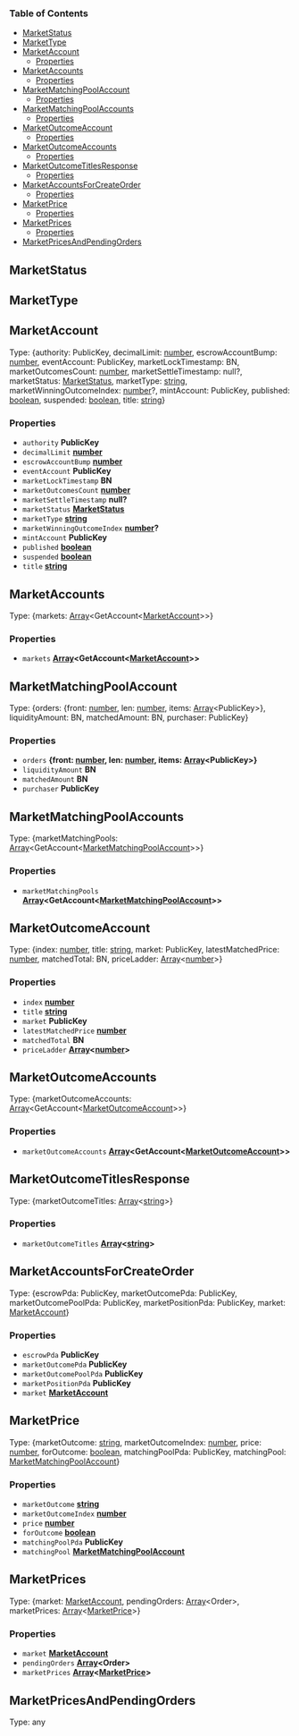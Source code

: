 <!-- Generated by documentation.js. Update this documentation by updating the source code. -->

### Table of Contents

*   [MarketStatus][1]
*   [MarketType][2]
*   [MarketAccount][3]
    *   [Properties][4]
*   [MarketAccounts][5]
    *   [Properties][6]
*   [MarketMatchingPoolAccount][7]
    *   [Properties][8]
*   [MarketMatchingPoolAccounts][9]
    *   [Properties][10]
*   [MarketOutcomeAccount][11]
    *   [Properties][12]
*   [MarketOutcomeAccounts][13]
    *   [Properties][14]
*   [MarketOutcomeTitlesResponse][15]
    *   [Properties][16]
*   [MarketAccountsForCreateOrder][17]
    *   [Properties][18]
*   [MarketPrice][19]
    *   [Properties][20]
*   [MarketPrices][21]
    *   [Properties][22]
*   [MarketPricesAndPendingOrders][23]

## MarketStatus

## MarketType

## MarketAccount

Type: {authority: PublicKey, decimalLimit: [number][24], escrowAccountBump: [number][24], eventAccount: PublicKey, marketLockTimestamp: BN, marketOutcomesCount: [number][24], marketSettleTimestamp: null?, marketStatus: [MarketStatus][1], marketType: [string][25], marketWinningOutcomeIndex: [number][24]?, mintAccount: PublicKey, published: [boolean][26], suspended: [boolean][26], title: [string][25]}

### Properties

*   `authority` **PublicKey**&#x20;
*   `decimalLimit` **[number][24]**&#x20;
*   `escrowAccountBump` **[number][24]**&#x20;
*   `eventAccount` **PublicKey**&#x20;
*   `marketLockTimestamp` **BN**&#x20;
*   `marketOutcomesCount` **[number][24]**&#x20;
*   `marketSettleTimestamp` **null?**&#x20;
*   `marketStatus` **[MarketStatus][1]**&#x20;
*   `marketType` **[string][25]**&#x20;
*   `marketWinningOutcomeIndex` **[number][24]?**&#x20;
*   `mintAccount` **PublicKey**&#x20;
*   `published` **[boolean][26]**&#x20;
*   `suspended` **[boolean][26]**&#x20;
*   `title` **[string][25]**&#x20;

## MarketAccounts

Type: {markets: [Array][27]\<GetAccount<[MarketAccount][3]>>}

### Properties

*   `markets` **[Array][27]\<GetAccount<[MarketAccount][3]>>**&#x20;

## MarketMatchingPoolAccount

Type: {orders: {front: [number][24], len: [number][24], items: [Array][27]\<PublicKey>}, liquidityAmount: BN, matchedAmount: BN, purchaser: PublicKey}

### Properties

*   `orders` **{front: [number][24], len: [number][24], items: [Array][27]\<PublicKey>}**&#x20;
*   `liquidityAmount` **BN**&#x20;
*   `matchedAmount` **BN**&#x20;
*   `purchaser` **PublicKey**&#x20;

## MarketMatchingPoolAccounts

Type: {marketMatchingPools: [Array][27]\<GetAccount<[MarketMatchingPoolAccount][7]>>}

### Properties

*   `marketMatchingPools` **[Array][27]\<GetAccount<[MarketMatchingPoolAccount][7]>>**&#x20;

## MarketOutcomeAccount

Type: {index: [number][24], title: [string][25], market: PublicKey, latestMatchedPrice: [number][24], matchedTotal: BN, priceLadder: [Array][27]<[number][24]>}

### Properties

*   `index` **[number][24]**&#x20;
*   `title` **[string][25]**&#x20;
*   `market` **PublicKey**&#x20;
*   `latestMatchedPrice` **[number][24]**&#x20;
*   `matchedTotal` **BN**&#x20;
*   `priceLadder` **[Array][27]<[number][24]>**&#x20;

## MarketOutcomeAccounts

Type: {marketOutcomeAccounts: [Array][27]\<GetAccount<[MarketOutcomeAccount][11]>>}

### Properties

*   `marketOutcomeAccounts` **[Array][27]\<GetAccount<[MarketOutcomeAccount][11]>>**&#x20;

## MarketOutcomeTitlesResponse

Type: {marketOutcomeTitles: [Array][27]<[string][25]>}

### Properties

*   `marketOutcomeTitles` **[Array][27]<[string][25]>**&#x20;

## MarketAccountsForCreateOrder

Type: {escrowPda: PublicKey, marketOutcomePda: PublicKey, marketOutcomePoolPda: PublicKey, marketPositionPda: PublicKey, market: [MarketAccount][3]}

### Properties

*   `escrowPda` **PublicKey**&#x20;
*   `marketOutcomePda` **PublicKey**&#x20;
*   `marketOutcomePoolPda` **PublicKey**&#x20;
*   `marketPositionPda` **PublicKey**&#x20;
*   `market` **[MarketAccount][3]**&#x20;

## MarketPrice

Type: {marketOutcome: [string][25], marketOutcomeIndex: [number][24], price: [number][24], forOutcome: [boolean][26], matchingPoolPda: PublicKey, matchingPool: [MarketMatchingPoolAccount][7]}

### Properties

*   `marketOutcome` **[string][25]**&#x20;
*   `marketOutcomeIndex` **[number][24]**&#x20;
*   `price` **[number][24]**&#x20;
*   `forOutcome` **[boolean][26]**&#x20;
*   `matchingPoolPda` **PublicKey**&#x20;
*   `matchingPool` **[MarketMatchingPoolAccount][7]**&#x20;

## MarketPrices

Type: {market: [MarketAccount][3], pendingOrders: [Array][27]\<Order>, marketPrices: [Array][27]<[MarketPrice][19]>}

### Properties

*   `market` **[MarketAccount][3]**&#x20;
*   `pendingOrders` **[Array][27]\<Order>**&#x20;
*   `marketPrices` **[Array][27]<[MarketPrice][19]>**&#x20;

## MarketPricesAndPendingOrders

Type: any

[1]: #marketstatus

[2]: #markettype

[3]: #marketaccount

[4]: #properties

[5]: #marketaccounts

[6]: #properties-1

[7]: #marketmatchingpoolaccount

[8]: #properties-2

[9]: #marketmatchingpoolaccounts

[10]: #properties-3

[11]: #marketoutcomeaccount

[12]: #properties-4

[13]: #marketoutcomeaccounts

[14]: #properties-5

[15]: #marketoutcometitlesresponse

[16]: #properties-6

[17]: #marketaccountsforcreateorder

[18]: #properties-7

[19]: #marketprice

[20]: #properties-8

[21]: #marketprices

[22]: #properties-9

[23]: #marketpricesandpendingorders

[24]: https://developer.mozilla.org/docs/Web/JavaScript/Reference/Global_Objects/Number

[25]: https://developer.mozilla.org/docs/Web/JavaScript/Reference/Global_Objects/String

[26]: https://developer.mozilla.org/docs/Web/JavaScript/Reference/Global_Objects/Boolean

[27]: https://developer.mozilla.org/docs/Web/JavaScript/Reference/Global_Objects/Array
